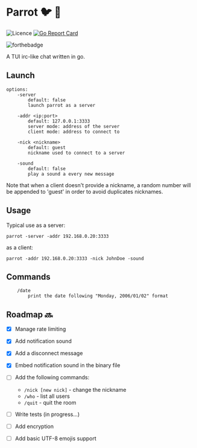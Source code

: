 # Parrot :bird: :speech_balloon:
![Licence](https://img.shields.io/badge/License-GPL-brightgreen)
[![Go Report Card](https://goreportcard.com/badge/github.com/eze-kiel/parrot)](https://goreportcard.com/report/github.com/eze-kiel/parrot)

![forthebadge](https://forthebadge.com/images/badges/built-with-love.svg)

A TUI irc-like chat written in go.

## Launch
```
options:
    -server
        default: false
        launch parrot as a server

    -addr <ip:port>
        default: 127.0.0.1:3333
        server mode: address of the server
        client mode: address to connect to
    
    -nick <nickname>
        default: guest
        nickname used to connect to a server

    -sound
        default: false
        play a sound a every new message
```

Note that when a client doesn't provide a nickname, a random number will be appended to 'guest' in order to avoid duplicates nicknames.

## Usage
Typical use as a server:

`parrot -server -addr 192.168.0.20:3333`

as a client:

`parrot -addr 192.168.0.20:3333 -nick JohnDoe -sound`

## Commands
```
    /date
        print the date following "Monday, 2006/01/02" format
```
## Roadmap :soon:
* [x] Manage rate limiting
* [x] Add notification sound
* [x] Add a disconnect message
* [x] Embed notification sound in the binary file
* [ ] Add the following commands:
    * `/nick [new nick]` - change the nickname
    * `/who` - list all users
    * `/quit` - quit the room
* [ ] Write tests (in progress...)
* [ ] Add encryption
* [ ] Add basic UTF-8 emojis support

